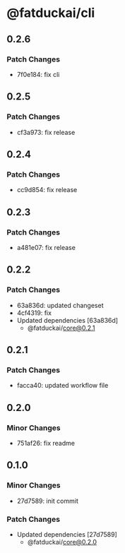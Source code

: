 # @fatduckai/cli

## 0.2.6

### Patch Changes

- 7f0e184: fix cli

## 0.2.5

### Patch Changes

- cf3a973: fix release

## 0.2.4

### Patch Changes

- cc9d854: fix release

## 0.2.3

### Patch Changes

- a481e07: fix release

## 0.2.2

### Patch Changes

- 63a836d: updated changeset
- 4cf4319: fix
- Updated dependencies [63a836d]
  - @fatduckai/core@0.2.1

## 0.2.1

### Patch Changes

- facca40: updated workflow file

## 0.2.0

### Minor Changes

- 751af26: fix readme

## 0.1.0

### Minor Changes

- 27d7589: init commit

### Patch Changes

- Updated dependencies [27d7589]
  - @fatduckai/core@0.2.0
